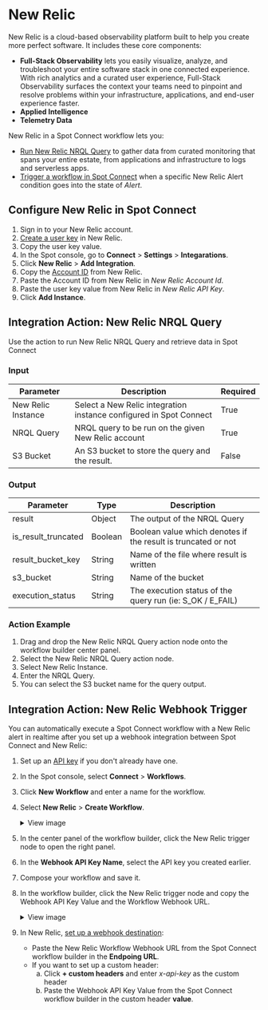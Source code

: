 <meta name="robots" content="noindex">

# New Relic

New Relic is a cloud-based observability platform built to help you create more perfect software. It includes these core components:
* **Full-Stack Observability** lets you easily visualize, analyze, and troubleshoot your entire software stack in one connected experience. With rich analytics and a curated user experience, Full-Stack Observability surfaces the context your teams need to pinpoint and resolve problems within your infrastructure, applications, and end-user experience faster.
* **Applied Intelligence**
* **Telemetry Data**

New Relic in a Spot Connect workflow lets you:

* [Run New Relic NRQL Query](spot-connect/integrations/new_relic?id=integration-action-new-relic-nrql-query) to gather data from curated monitoring that spans your entire estate, from applications and infrastructure to logs and serverless apps.
* [Trigger a workflow in Spot Connect](spot-connect/integrations/new_relic?id=integration-action-new-relic-webhook-trigger) when a specific New Relic Alert condition goes into the state of <i>Alert</i>.

## Configure New Relic in Spot Connect

1. Sign in to your New Relic account.
2. [Create a user key](https://docs.newrelic.com/docs/apis/intro-apis/new-relic-api-keys/) in New Relic.
3. Copy the user key value.
4. In the Spot console, go to **Connect** > **Settings** > **Integarations**.
5. Click  **New Relic** > **Add Integration**.
6. Copy the [Account ID](https://docs.newrelic.com/docs/accounts/accounts-billing/account-structure/account-id/) from New Relic.
7. Paste the Account ID from New Relic in <i>New Relic Account Id</i>.
8. Paste the user key value from New Relic in <i>New Relic API Key</i>.
9. Click **Add Instance**.

## Integration Action: New Relic NRQL Query

Use the action to run New Relic NRQL Query and retrieve data in Spot Connect

### Input

| Parameter          | Description                                                        | Required |
|--------------------|--------------------------------------------------------------------|----------|
| New Relic Instance | Select a New Relic integration instance configured in Spot Connect | True     |
| NRQL Query         | NRQL query to be run on the given New Relic account                | True     |
| S3 Bucket          | An S3 bucket to store the query and the result.                    | False    |

### Output

| Parameter           | Type    | Description                                                   |
|---------------------|---------|---------------------------------------------------------------|
| result              | Object  | The output of the NRQL Query                                  |
| is_result_truncated | Boolean | Boolean value which denotes if the result is truncated or not |
| result_bucket_key   | String  | Name of the file where result is written                      |
| s3_bucket           | String  | Name of the bucket                                            |
| execution_status    | String  | The execution status of the query run (ie: S_OK / E_FAIL)     |

### Action Example

1. Drag and drop the New Relic NRQL Query action node onto the workflow builder center panel.
2. Select the New Relic NRQL Query action node.
3. Select New Relic Instance.
4. Enter the NRQL Query.
5. You can select the S3 bucket name for the query output.

## Integration Action: New Relic Webhook Trigger

You can automatically execute a Spot Connect workflow with a New Relic alert in realtime after you set up a webhook integration between Spot Connect and New Relic:

1. Set up an [API key](spot-connect/integrations/apikeys) if you don't already have one.
2. In the Spot console, select **Connect** > **Workflows**.  
3. Click **New Workflow** and enter a name for the workflow.
4. Select **New Relic** > **Create Workflow**.

   <details>
   <summary markdown="span">View image</summary>
   <img width=900 src="/spot-connect/_media/general-webhook-integration-1.png" />

   </details>

4. In the center panel of the workflow builder, click the New Relic trigger node to open the right panel.
5. In the **Webhook API Key Name**, select the API key you created earlier.  
6. Compose your workflow and save it.
7. In the workflow builder, click the New Relic trigger node and copy the Webhook API Key Value and the Workflow Webhook URL.

   <details>
   <summary markdown="span">View image</summary>
     
    <img width="700" src="https://github.com/user-attachments/assets/458cf53c-84cd-4199-a389-bf0143ecb404">

   </details>
8. In New Relic, [set up a webhook destination](https://docs.newrelic.com/docs/alerts/get-notified/notification-integrations/#set-webhook-destination):
    * Paste the New Relic Workflow Webhook URL from the Spot Connect workflow builder in the **Endpoing URL**.
    * If you want to set up a custom header:
       <ol style="list-style-type: lower-alpha;">
         <li>Click <b>+ custom headers</b> and enter <i>x-api-key</i> as the custom header <bname</b.</li>
         <li>Paste the Webhook API Key Value from the Spot Connect workflow builder in the custom header <b>value</b>.</li>
       </ol>
